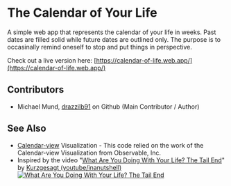# The Calendar of Your Life

A simple web app that represents the calendar of your life in weeks. Past dates are filled solid while future dates are outlined only. The purpose is to occasinally remind oneself to stop and put things in perspective.

Check out a live version here: [https://calendar-of-life.web.app/](https://calendar-of-life.web.app/)

## Contributors

- Michael Mund, [drazzilb91](https://github.com/drazzilb91) on Github (Main Contributor / Author)

## See Also

- [Calendar-view](https://observablehq.com/@d3/calendar) Visualization - This code relied on the work of the Calendar-view Visualization from Observable, Inc.
- Inspired by the video "[What Are You Doing With Your Life? The Tail End](https://www.youtube.com/watch?v=JXeJANDKwDc)" by [Kurzgesagt (youtube/inanutshell)](https://www.youtube.com/c/inanutshell)
[![What Are You Doing With Your Life? The Tail End](https://img.youtube.com/vi/JXeJANDKwDc/0.jpg)](https://www.youtube.com/watch?v=JXeJANDKwDc "What Are You Doing With Your Life? The Tail End")